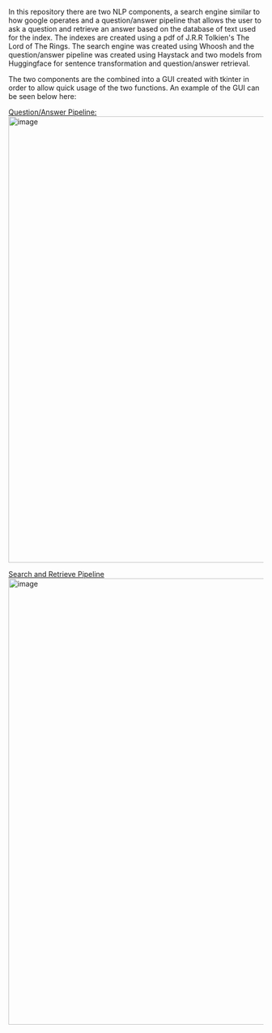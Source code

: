In this repository there are two NLP components, a search engine similar to how google operates and a question/answer pipeline that allows the user to ask a question and retrieve an answer based on the database of text used for the index. The indexes are created using a pdf of J.R.R Tolkien's The Lord of The Rings. The search engine was created using Whoosh and the question/answer pipeline was created using Haystack and two models from Huggingface for sentence transformation and question/answer retrieval.

The two components are the combined into a GUI created with tkinter in order to allow quick usage of the two functions. An example of the GUI can be seen below here:

<u>Question/Answer Pipeline:</u>
<img width="880" alt="image" src="https://user-images.githubusercontent.com/43864012/227404504-a9f26a8f-46e4-4845-a9d3-86fdb4f24292.png">


<u>Search and Retrieve Pipeline</u>
<img width="880" alt="image" src="https://user-images.githubusercontent.com/43864012/227404613-f987cb6e-4099-41ad-a327-afae6da3be03.png">
